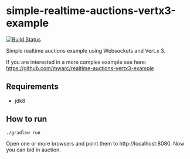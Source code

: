 # simple-realtime-auctions-vertx3-example

[![Build Status](https://travis-ci.org/mwarc/simple-realtime-auctions-vertx3-example.svg?branch=master)](https://travis-ci.org/mwarc/simple-realtime-auctions-vertx3-example)

Simple realtime auctions example using Websockets and Vert.x 3.

If you are interested in a more complex example see here: https://github.com/mwarc/realtime-auctions-vertx3-example

## Requirements

- jdk8

## How to run

`./gradlew run`

Open one or more browsers and point them to http://localhost:8080. Now you can bid in auction.
